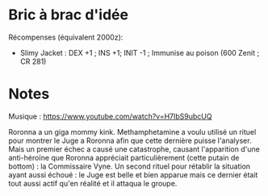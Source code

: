 # Bric à brac d'idée

Récompenses (équivalent 2000z): 
- Slimy Jacket : DEX +1 ; INS +1; INIT -1 ; Immunise au poison (600 Zenit ; CR 281)

# Notes

Musique : https://www.youtube.com/watch?v=H7IbS9ubcUQ

Roronna a un giga mommy kink.
Methamphetamine a voulu utilisé un rituel pour montrer le Juge a Roronna afin que cette dernière puisse l'analyser. Mais un premier échec a causé une catastrophe, causant l'apparition d'une anti-héroïne que Roronna appréciait particulièrement (cette putain de bottom) : la Commissaire Vyne. 
Un second rituel pour rétablir la situation ayant aussi échoué : le Juge est belle et bien apparue mais ce dernier était tout aussi actif qu'en réalité et il attaqua le groupe.